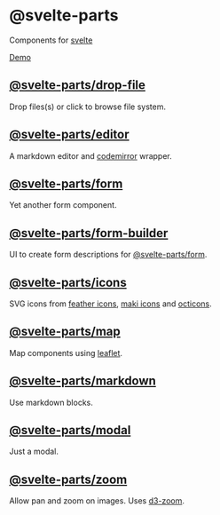 # @svelte-parts

Components for [svelte](https://svelte.dev/)

[Demo](https://svelte-parts.surge.sh)

## [@svelte-parts/drop-file](https://github.com/idris-maps/svelte-parts/tree/master/packages/drop-file#svelte-partsdrop-file)

Drop files(s) or click to browse file system.

## [@svelte-parts/editor](https://github.com/idris-maps/svelte-parts/tree/master/packages/editor#svelte-partseditor)

A markdown editor and [codemirror](https://codemirror.net/) wrapper.

## [@svelte-parts/form](https://github.com/idris-maps/svelte-parts/tree/master/packages/form#svelte-partsform)

Yet another form component.

## [@svelte-parts/form-builder](https://github.com/idris-maps/svelte-parts/tree/master/packages/form-builder#svelte-partsform-builder)

UI to create form descriptions for [@svelte-parts/form](https://github.com/idris-maps/svelte-parts/tree/master/packages/form#svelte-partsform).

## [@svelte-parts/icons](https://github.com/idris-maps/svelte-parts/tree/master/packages/icons#svelte-partsicons)

SVG icons from [feather icons](https://feathericons.com/), [maki icons](https://labs.mapbox.com/maki-icons/) and [octicons](https://primer.style/octicons/).

## [@svelte-parts/map](https://github.com/idris-maps/svelte-parts/tree/master/packages/map#svelte-partsmap)

Map components using [leaflet](https://leafletjs.com/).

## [@svelte-parts/markdown](https://github.com/idris-maps/svelte-parts/tree/master/packages/markdown#svelte-partsmarkdown)

Use markdown blocks.

## [@svelte-parts/modal](https://github.com/idris-maps/svelte-parts/tree/master/packages/modal#svelte-partsmodal)

Just a modal.

## [@svelte-parts/zoom](https://github.com/idris-maps/svelte-parts/tree/master/packages/zoom#svelte-partszoom)

Allow pan and zoom on images. Uses [d3-zoom](https://github.com/d3/d3-zoom).